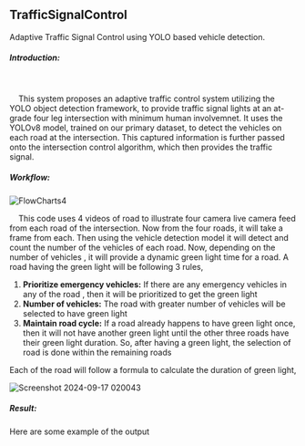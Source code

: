 ## TrafficSignalControl
Adaptive Traffic Signal Control using YOLO based vehicle detection.<br>
<h5>Introduction:</h5><br>
<p>&nbsp;&nbsp;&nbsp;&nbsp;This system proposes an adaptive traffic control system utilizing the YOLO object detection framework, to provide traffic signal lights at an at-grade four leg intersection with minimum human involvemnet. It uses the YOLOv8 model, trained on our primary dataset, to detect the vehicles on each road at the intersection. This captured information is further passed onto the intersection control algorithm, which then provides the traffic signal.</p>
<h5>Workflow:</h5>

![FlowCharts4](https://github.com/user-attachments/assets/2be51160-3e6c-4347-9707-9644d1c607d8)

<p>&nbsp;&nbsp;&nbsp;&nbsp;This code uses 4 videos of road to illustrate four camera live camera feed from each road of the intersection. Now from the four roads, it will take a frame from each. Then using the vehicle detection model it will detect and count the number of the vehicles of each road. Now, depending on the number of vehicles , it will provide a dynamic green light time for a road. A road having the green light will be following 3 rules,</p>
<ol>
  <li><strong>Prioritize emergency vehicles:</strong> If there are any emergency vehicles in any of the road , then it will be prioritized to get the green light</li>
  <li><strong>Number of vehicles:</strong> The road with greater number of vehicles will be selected to have green light</li>
  <li><strong>Maintain road cycle:</strong> If a road already happens to have green light once, then it will not have another green light until the other three roads have their green light duration. So, after having a green light, the selection of road is done within the remaining roads</li>
</ol>
<p>Each of the road will follow a formula to calculate the duration of green light,</p>

![Screenshot 2024-09-17 020043](https://github.com/user-attachments/assets/986b47e5-291d-4eef-9b5f-7a3a7f718753)

<h5>Result:</h5>
<p>Here are some example of the output</p>
